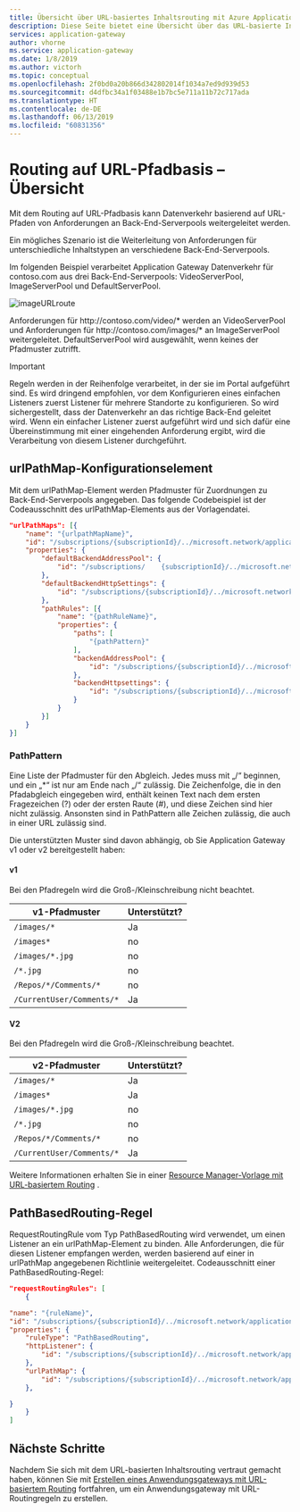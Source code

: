 ```yaml
---
title: Übersicht über URL-basiertes Inhaltsrouting mit Azure Application Gateway
description: Diese Seite bietet eine Übersicht über das URL-basierte Inhaltsrouting mit Azure Application Gateway, die UrlPathMap-Konfiguration und die Regel PathBasedRouting.
services: application-gateway
author: vhorne
ms.service: application-gateway
ms.date: 1/8/2019
ms.author: victorh
ms.topic: conceptual
ms.openlocfilehash: 2f0bd0a20b866d342802014f1034a7ed9d939d53
ms.sourcegitcommit: d4dfbc34a1f03488e1b7bc5e711a11b72c717ada
ms.translationtype: HT
ms.contentlocale: de-DE
ms.lasthandoff: 06/13/2019
ms.locfileid: "60831356"
---
```

# <a name="url-path-based-routing-overview"></a>Routing auf URL-Pfadbasis – Übersicht

Mit dem Routing auf URL-Pfadbasis kann Datenverkehr basierend auf URL-Pfaden von Anforderungen an Back-End-Serverpools weitergeleitet werden. 

Ein mögliches Szenario ist die Weiterleitung von Anforderungen für unterschiedliche Inhaltstypen an verschiedene Back-End-Serverpools.

Im folgenden Beispiel verarbeitet Application Gateway Datenverkehr für contoso.com aus drei Back-End-Serverpools: VideoServerPool, ImageServerPool und DefaultServerPool.

![imageURLroute](./media/application-gateway-url-route-overview/figure1.png)

Anforderungen für http\://contoso.com/video/* werden an VideoServerPool und Anforderungen für http\://contoso.com/images/* an ImageServerPool weitergeleitet. DefaultServerPool wird ausgewählt, wenn keines der Pfadmuster zutrifft.

> [!IMPORTANT]
> Regeln werden in der Reihenfolge verarbeitet, in der sie im Portal aufgeführt sind. Es wird dringend empfohlen, vor dem Konfigurieren eines einfachen Listeners zuerst Listener für mehrere Standorte zu konfigurieren.  So wird sichergestellt, dass der Datenverkehr an das richtige Back-End geleitet wird. Wenn ein einfacher Listener zuerst aufgeführt wird und sich dafür eine Übereinstimmung mit einer eingehenden Anforderung ergibt, wird die Verarbeitung von diesem Listener durchgeführt.

## <a name="urlpathmap-configuration-element"></a>urlPathMap-Konfigurationselement

Mit dem urlPathMap-Element werden Pfadmuster für Zuordnungen zu Back-End-Serverpools angegeben. Das folgende Codebeispiel ist der Codeausschnitt des urlPathMap-Elements aus der Vorlagendatei.

```json
"urlPathMaps": [{
    "name": "{urlpathMapName}",
    "id": "/subscriptions/{subscriptionId}/../microsoft.network/applicationGateways/{gatewayName}/urlPathMaps/{urlpathMapName}",
    "properties": {
        "defaultBackendAddressPool": {
            "id": "/subscriptions/    {subscriptionId}/../microsoft.network/applicationGateways/{gatewayName}/backendAddressPools/{poolName1}"
        },
        "defaultBackendHttpSettings": {
            "id": "/subscriptions/{subscriptionId}/../microsoft.network/applicationGateways/{gatewayName}/backendHttpSettingsList/{settingname1}"
        },
        "pathRules": [{
            "name": "{pathRuleName}",
            "properties": {
                "paths": [
                    "{pathPattern}"
                ],
                "backendAddressPool": {
                    "id": "/subscriptions/{subscriptionId}/../microsoft.network/applicationGateways/{gatewayName}/backendAddressPools/{poolName2}"
                },
                "backendHttpsettings": {
                    "id": "/subscriptions/{subscriptionId}/../microsoft.network/applicationGateways/{gatewayName}/backendHttpsettingsList/{settingName2}"
                }
            }
        }]
    }
}]
```

### <a name="pathpattern"></a>PathPattern

Eine Liste der Pfadmuster für den Abgleich. Jedes muss mit „/“ beginnen, und ein „*“ ist nur am Ende nach „/“ zulässig. Die Zeichenfolge, die in den Pfadabgleich eingegeben wird, enthält keinen Text nach dem ersten Fragezeichen (?) oder der ersten Raute (#), und diese Zeichen sind hier nicht zulässig. Ansonsten sind in PathPattern alle Zeichen zulässig, die auch in einer URL zulässig sind.

Die unterstützten Muster sind davon abhängig, ob Sie Application Gateway v1 oder v2 bereitgestellt haben:

#### <a name="v1"></a>v1

Bei den Pfadregeln wird die Groß-/Kleinschreibung nicht beachtet.

|v1-Pfadmuster  |Unterstützt?  |
|---------|---------|
|`/images/*`     |Ja|
|`/images*`     |no|
|`/images/*.jpg`     |no|
|`/*.jpg`     |no|
|`/Repos/*/Comments/*`     |no|
|`/CurrentUser/Comments/*`     |Ja|

#### <a name="v2"></a>V2

Bei den Pfadregeln wird die Groß-/Kleinschreibung beachtet.

|v2-Pfadmuster  |Unterstützt?  |
|---------|---------|
|`/images/*`     |Ja|
|`/images*`     |Ja|
|`/images/*.jpg`     |no|
|`/*.jpg`     |no|
|`/Repos/*/Comments/*`     |no|
|`/CurrentUser/Comments/*`     |Ja|

Weitere Informationen erhalten Sie in einer [Resource Manager-Vorlage mit URL-basiertem Routing](https://azure.microsoft.com/documentation/templates/201-application-gateway-url-path-based-routing) .

## <a name="pathbasedrouting-rule"></a>PathBasedRouting-Regel

RequestRoutingRule vom Typ PathBasedRouting wird verwendet, um einen Listener an ein urlPathMap-Element zu binden. Alle Anforderungen, die für diesen Listener empfangen werden, werden basierend auf einer in urlPathMap angegebenen Richtlinie weitergeleitet.
Codeausschnitt einer PathBasedRouting-Regel:

```json
"requestRoutingRules": [
    {

"name": "{ruleName}",
"id": "/subscriptions/{subscriptionId}/../microsoft.network/applicationGateways/{gatewayName}/requestRoutingRules/{ruleName}",
"properties": {
    "ruleType": "PathBasedRouting",
    "httpListener": {
        "id": "/subscriptions/{subscriptionId}/../microsoft.network/applicationGateways/{gatewayName}/httpListeners/<listenerName>"
    },
    "urlPathMap": {
        "id": "/subscriptions/{subscriptionId}/../microsoft.network/applicationGateways/{gatewayName}/ urlPathMaps/{urlpathMapName}"
    },

}
    }
]
```

## <a name="next-steps"></a>Nächste Schritte

Nachdem Sie sich mit dem URL-basierten Inhaltsrouting vertraut gemacht haben, können Sie mit [Erstellen eines Anwendungsgateways mit URL-basiertem Routing](application-gateway-create-url-route-portal.md) fortfahren, um ein Anwendungsgateway mit URL-Routingregeln zu erstellen.
